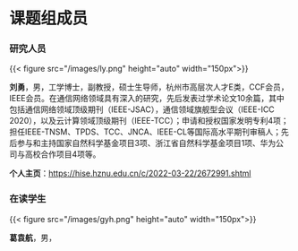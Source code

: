 # 课题组成员


### 研究人员

{{< figure src="/images/ly.png"  height="auto" width="150px">}}

**刘勇**，男，工学博士，副教授，硕士生导师，杭州市高层次人才E类，CCF会员，IEEE会员。在通信网络领域具有深入的研究，先后发表过学术论文10余篇，其中包括通信网络领域顶级期刊（IEEE-JSAC），通信领域旗舰型会议（IEEE-ICC 2020），以及云计算领域顶级期刊（IEEE-TCC）；申请和授权国家发明专利4项；担任IEEE-TNSM、TPDS、TCC、JNCA、IEEE-CL等国际高水平期刊审稿人；先后参与和主持国家自然科学基金项目3项、浙江省自然科学基金项目1项、华为公司与高校合作项目4项等。

**个人主页**：<span style="font-size:14px;">https://hise.hznu.edu.cn/c/2022-03-22/2672991.shtml</span>

### 在读学生

{{< figure src="/images/gyh.png"  height="auto" width="150px">}}

**葛袁航**，男，
